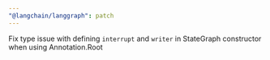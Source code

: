 ```yaml
---
"@langchain/langgraph": patch
---
```


Fix type issue with defining `interrupt` and `writer` in StateGraph constructor when using Annotation.Root
